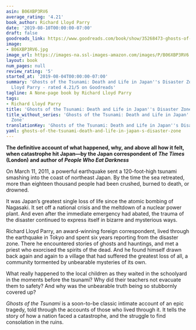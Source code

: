 ```yaml
---
asin: B06XBP3RV6
average_rating: '4.21'
book_author: Richard Lloyd Parry
date: '2019-08-10T00:00:00-07:00'
draft: false
goodreads_link: https://www.goodreads.com/book/show/35268473-ghosts-of-the-tsunami
image:
- B06XBP3RV6.jpg
image_url: https://images-na.ssl-images-amazon.com/images/P/B06XBP3RV6.01._SCLZZZZZZZ.jpg
layout: book
num_pages: null
review_rating: '5'
started_at: '2019-08-04T00:00:00-07:00'
summary: 'Ghosts of the Tsunami: Death and Life in Japan''s Disaster Zone by Richard
  Lloyd Parry - rated 4.21/5 on Goodreads'
tagline: A None-page book by Richard Lloyd Parry
tags:
- Richard Lloyd Parry
title: 'Ghosts of the Tsunami: Death and Life in Japan''s Disaster Zone'
title_without_series: 'Ghosts of the Tsunami: Death and Life in Japan''s Disaster
  Zone'
translationKey: 'Ghosts of the Tsunami: Death and Life in Japan''s Disaster Zone'
yaml: ghosts-of-the-tsunami-death-and-life-in-japan-s-disaster-zone
---
```


<p>
  <b>The definitive account of what happened, why, and above all how it felt, when catastrophe hit Japan—by the Japan correspondent of <i>The Times</i> (London) and author of <i>People Who Eat Darkness</i></b>
</p><p>On March 11, 2011, a powerful earthquake sent a 120-foot-high tsunami smashing into the coast of northeast Japan. By the time the sea retreated, more than eighteen thousand people had been crushed, burned to death, or drowned.</p><p>It was Japan’s greatest single loss of life since the atomic bombing of Nagasaki. It set off a national crisis and the meltdown of a nuclear power plant. And even after the immediate emergency had abated, the trauma of the disaster continued to express itself in bizarre and mysterious ways.</p><p>Richard Lloyd Parry, an award-winning foreign correspondent, lived through the earthquake in Tokyo and spent six years reporting from the disaster zone. There he encountered stories of ghosts and hauntings, and met a priest who exorcised the spirits of the dead. And he found himself drawn back again and again to a village that had suffered the greatest loss of all, a community tormented by unbearable mysteries of its own. </p><p>What really happened to the local children as they waited in the schoolyard in the moments before the tsunami? Why did their teachers not evacuate them to safety? And why was the unbearable truth being so stubbornly covered up?</p><p><i>Ghosts of the Tsunami</i> is a soon-to-be classic intimate account of an epic tragedy, told through the accounts of those who lived through it. It tells the story of how a nation faced a catastrophe, and the struggle to find consolation in the ruins.</p>